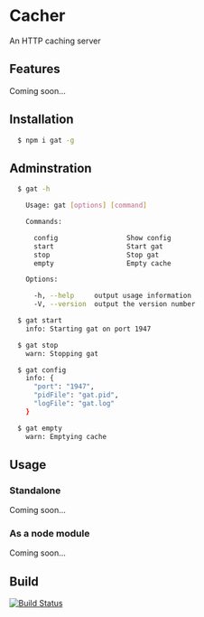 Cacher
======

An HTTP caching server

## Features
Coming soon...

## Installation
```bash
  $ npm i gat -g
```

## Adminstration
```bash
  $ gat -h

    Usage: gat [options] [command]

    Commands:

      config                 Show config
      start                  Start gat
      stop                   Stop gat
      empty                  Empty cache

    Options:

      -h, --help     output usage information
      -V, --version  output the version number

  $ gat start
    info: Starting gat on port 1947

  $ gat stop
    warn: Stopping gat

  $ gat config
    info: {
      "port": "1947",
      "pidFile": "gat.pid",
      "logFile": "gat.log"
    }

  $ gat empty
    warn: Emptying cache
```

## Usage
### Standalone
Coming soon...

### As a node module
Coming soon...

## Build
[![Build Status](https://travis-ci.org/vishr/gat.png?branch=master)](https://travis-ci.org/vishr/gat)

